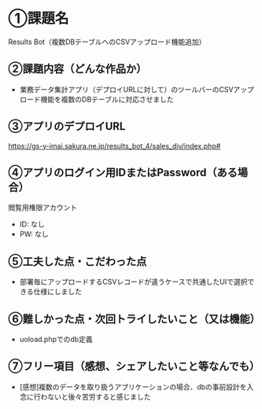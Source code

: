 # ①課題名
Results Bot（複数DBテーブルへのCSVアップロード機能追加）

## ②課題内容（どんな作品か）
- 業務データ集計アプリ（デプロイURLに対して）のツールバーのCSVアップロード機能を複数のDBテーブルに対応させました

## ③アプリのデプロイURL
https://gs-y-imai.sakura.ne.jp/results_bot_4/sales_div/index.php#

## ④アプリのログイン用IDまたはPassword（ある場合）
閲覧用権限アカウント
- ID: なし
- PW: なし

## ⑤工夫した点・こだわった点
- 部署毎にアップロードするCSVレコードが違うケースで共通したUIで選択できる仕様にしました


## ⑥難しかった点・次回トライしたいこと（又は機能）
- uoload.phpでのdb定義



## ⑦フリー項目（感想、シェアしたいこと等なんでも）
- [感想]複数のデータを取り扱うアプリケーションの場合、dbの事前設計を入念に行わないと後々苦労すると感じました
